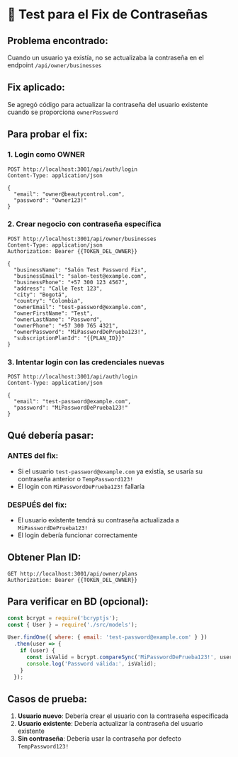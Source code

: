 # 🧪 Test para el Fix de Contraseñas

## Problema encontrado:
Cuando un usuario ya existía, no se actualizaba la contraseña en el endpoint `/api/owner/businesses`

## Fix aplicado:
Se agregó código para actualizar la contraseña del usuario existente cuando se proporciona `ownerPassword`

## Para probar el fix:

### 1. Login como OWNER
```
POST http://localhost:3001/api/auth/login
Content-Type: application/json

{
  "email": "owner@beautycontrol.com",
  "password": "Owner123!"
}
```

### 2. Crear negocio con contraseña específica
```
POST http://localhost:3001/api/owner/businesses
Content-Type: application/json
Authorization: Bearer {{TOKEN_DEL_OWNER}}

{
  "businessName": "Salón Test Password Fix",
  "businessEmail": "salon-test@example.com",
  "businessPhone": "+57 300 123 4567",
  "address": "Calle Test 123",
  "city": "Bogotá",
  "country": "Colombia",
  "ownerEmail": "test-password@example.com",
  "ownerFirstName": "Test",
  "ownerLastName": "Password",
  "ownerPhone": "+57 300 765 4321",
  "ownerPassword": "MiPasswordDePrueba123!",
  "subscriptionPlanId": "{{PLAN_ID}}"
}
```

### 3. Intentar login con las credenciales nuevas
```
POST http://localhost:3001/api/auth/login
Content-Type: application/json

{
  "email": "test-password@example.com",
  "password": "MiPasswordDePrueba123!"
}
```

## Qué debería pasar:

### ANTES del fix:
- Si el usuario `test-password@example.com` ya existía, se usaría su contraseña anterior o `TempPassword123!`
- El login con `MiPasswordDePrueba123!` fallaría

### DESPUÉS del fix:
- El usuario existente tendrá su contraseña actualizada a `MiPasswordDePrueba123!`
- El login debería funcionar correctamente

## Obtener Plan ID:
```
GET http://localhost:3001/api/owner/plans
Authorization: Bearer {{TOKEN_DEL_OWNER}}
```

## Para verificar en BD (opcional):
```javascript
const bcrypt = require('bcryptjs');
const { User } = require('./src/models');

User.findOne({ where: { email: 'test-password@example.com' } })
  .then(user => {
    if (user) {
      const isValid = bcrypt.compareSync('MiPasswordDePrueba123!', user.password);
      console.log('Password válida:', isValid);
    }
  });
```

## Casos de prueba:

1. **Usuario nuevo**: Debería crear el usuario con la contraseña especificada
2. **Usuario existente**: Debería actualizar la contraseña del usuario existente
3. **Sin contraseña**: Debería usar la contraseña por defecto `TempPassword123!`